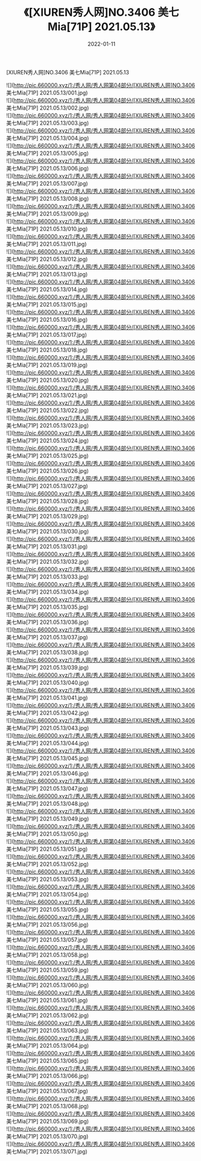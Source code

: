 ﻿---
layout: post
title:  《[XIUREN秀人网]NO.3406 美七Mia[71P] 2021.05.13》
date:   2022-01-11
img: http://pic.660000.xyz/1:/秀人网/秀人网第04部分/[XIUREN秀人网]NO.3406 美七Mia[71P] 2021.05.13/000.jpg
categories: [美女, 清纯, 唯美]
---

[XIUREN秀人网]NO.3406 美七Mia[71P] 2021.05.13

 ![](http://pic.660000.xyz/1:/秀人网/秀人网第04部分/[XIUREN秀人网]NO.3406 美七Mia[71P] 2021.05.13/001.jpg) <br>![](http://pic.660000.xyz/1:/秀人网/秀人网第04部分/[XIUREN秀人网]NO.3406 美七Mia[71P] 2021.05.13/002.jpg) <br>![](http://pic.660000.xyz/1:/秀人网/秀人网第04部分/[XIUREN秀人网]NO.3406 美七Mia[71P] 2021.05.13/003.jpg) <br>![](http://pic.660000.xyz/1:/秀人网/秀人网第04部分/[XIUREN秀人网]NO.3406 美七Mia[71P] 2021.05.13/004.jpg) <br>![](http://pic.660000.xyz/1:/秀人网/秀人网第04部分/[XIUREN秀人网]NO.3406 美七Mia[71P] 2021.05.13/005.jpg) <br>![](http://pic.660000.xyz/1:/秀人网/秀人网第04部分/[XIUREN秀人网]NO.3406 美七Mia[71P] 2021.05.13/006.jpg) <br>![](http://pic.660000.xyz/1:/秀人网/秀人网第04部分/[XIUREN秀人网]NO.3406 美七Mia[71P] 2021.05.13/007.jpg) <br>![](http://pic.660000.xyz/1:/秀人网/秀人网第04部分/[XIUREN秀人网]NO.3406 美七Mia[71P] 2021.05.13/008.jpg) <br>![](http://pic.660000.xyz/1:/秀人网/秀人网第04部分/[XIUREN秀人网]NO.3406 美七Mia[71P] 2021.05.13/009.jpg) <br>![](http://pic.660000.xyz/1:/秀人网/秀人网第04部分/[XIUREN秀人网]NO.3406 美七Mia[71P] 2021.05.13/010.jpg) <br>![](http://pic.660000.xyz/1:/秀人网/秀人网第04部分/[XIUREN秀人网]NO.3406 美七Mia[71P] 2021.05.13/011.jpg) <br>![](http://pic.660000.xyz/1:/秀人网/秀人网第04部分/[XIUREN秀人网]NO.3406 美七Mia[71P] 2021.05.13/012.jpg) <br>![](http://pic.660000.xyz/1:/秀人网/秀人网第04部分/[XIUREN秀人网]NO.3406 美七Mia[71P] 2021.05.13/013.jpg) <br>![](http://pic.660000.xyz/1:/秀人网/秀人网第04部分/[XIUREN秀人网]NO.3406 美七Mia[71P] 2021.05.13/014.jpg) <br>![](http://pic.660000.xyz/1:/秀人网/秀人网第04部分/[XIUREN秀人网]NO.3406 美七Mia[71P] 2021.05.13/015.jpg) <br>![](http://pic.660000.xyz/1:/秀人网/秀人网第04部分/[XIUREN秀人网]NO.3406 美七Mia[71P] 2021.05.13/016.jpg) <br>![](http://pic.660000.xyz/1:/秀人网/秀人网第04部分/[XIUREN秀人网]NO.3406 美七Mia[71P] 2021.05.13/017.jpg) <br>![](http://pic.660000.xyz/1:/秀人网/秀人网第04部分/[XIUREN秀人网]NO.3406 美七Mia[71P] 2021.05.13/018.jpg) <br>![](http://pic.660000.xyz/1:/秀人网/秀人网第04部分/[XIUREN秀人网]NO.3406 美七Mia[71P] 2021.05.13/019.jpg) <br>![](http://pic.660000.xyz/1:/秀人网/秀人网第04部分/[XIUREN秀人网]NO.3406 美七Mia[71P] 2021.05.13/020.jpg) <br>![](http://pic.660000.xyz/1:/秀人网/秀人网第04部分/[XIUREN秀人网]NO.3406 美七Mia[71P] 2021.05.13/021.jpg) <br>![](http://pic.660000.xyz/1:/秀人网/秀人网第04部分/[XIUREN秀人网]NO.3406 美七Mia[71P] 2021.05.13/022.jpg) <br>![](http://pic.660000.xyz/1:/秀人网/秀人网第04部分/[XIUREN秀人网]NO.3406 美七Mia[71P] 2021.05.13/023.jpg) <br>![](http://pic.660000.xyz/1:/秀人网/秀人网第04部分/[XIUREN秀人网]NO.3406 美七Mia[71P] 2021.05.13/024.jpg) <br>![](http://pic.660000.xyz/1:/秀人网/秀人网第04部分/[XIUREN秀人网]NO.3406 美七Mia[71P] 2021.05.13/025.jpg) <br>![](http://pic.660000.xyz/1:/秀人网/秀人网第04部分/[XIUREN秀人网]NO.3406 美七Mia[71P] 2021.05.13/026.jpg) <br>![](http://pic.660000.xyz/1:/秀人网/秀人网第04部分/[XIUREN秀人网]NO.3406 美七Mia[71P] 2021.05.13/027.jpg) <br>![](http://pic.660000.xyz/1:/秀人网/秀人网第04部分/[XIUREN秀人网]NO.3406 美七Mia[71P] 2021.05.13/028.jpg) <br>![](http://pic.660000.xyz/1:/秀人网/秀人网第04部分/[XIUREN秀人网]NO.3406 美七Mia[71P] 2021.05.13/029.jpg) <br>![](http://pic.660000.xyz/1:/秀人网/秀人网第04部分/[XIUREN秀人网]NO.3406 美七Mia[71P] 2021.05.13/030.jpg) <br>![](http://pic.660000.xyz/1:/秀人网/秀人网第04部分/[XIUREN秀人网]NO.3406 美七Mia[71P] 2021.05.13/031.jpg) <br>![](http://pic.660000.xyz/1:/秀人网/秀人网第04部分/[XIUREN秀人网]NO.3406 美七Mia[71P] 2021.05.13/032.jpg) <br>![](http://pic.660000.xyz/1:/秀人网/秀人网第04部分/[XIUREN秀人网]NO.3406 美七Mia[71P] 2021.05.13/033.jpg) <br>![](http://pic.660000.xyz/1:/秀人网/秀人网第04部分/[XIUREN秀人网]NO.3406 美七Mia[71P] 2021.05.13/034.jpg) <br>![](http://pic.660000.xyz/1:/秀人网/秀人网第04部分/[XIUREN秀人网]NO.3406 美七Mia[71P] 2021.05.13/035.jpg) <br>![](http://pic.660000.xyz/1:/秀人网/秀人网第04部分/[XIUREN秀人网]NO.3406 美七Mia[71P] 2021.05.13/036.jpg) <br>![](http://pic.660000.xyz/1:/秀人网/秀人网第04部分/[XIUREN秀人网]NO.3406 美七Mia[71P] 2021.05.13/037.jpg) <br>![](http://pic.660000.xyz/1:/秀人网/秀人网第04部分/[XIUREN秀人网]NO.3406 美七Mia[71P] 2021.05.13/038.jpg) <br>![](http://pic.660000.xyz/1:/秀人网/秀人网第04部分/[XIUREN秀人网]NO.3406 美七Mia[71P] 2021.05.13/039.jpg) <br>![](http://pic.660000.xyz/1:/秀人网/秀人网第04部分/[XIUREN秀人网]NO.3406 美七Mia[71P] 2021.05.13/040.jpg) <br>![](http://pic.660000.xyz/1:/秀人网/秀人网第04部分/[XIUREN秀人网]NO.3406 美七Mia[71P] 2021.05.13/041.jpg) <br>![](http://pic.660000.xyz/1:/秀人网/秀人网第04部分/[XIUREN秀人网]NO.3406 美七Mia[71P] 2021.05.13/042.jpg) <br>![](http://pic.660000.xyz/1:/秀人网/秀人网第04部分/[XIUREN秀人网]NO.3406 美七Mia[71P] 2021.05.13/043.jpg) <br>![](http://pic.660000.xyz/1:/秀人网/秀人网第04部分/[XIUREN秀人网]NO.3406 美七Mia[71P] 2021.05.13/044.jpg) <br>![](http://pic.660000.xyz/1:/秀人网/秀人网第04部分/[XIUREN秀人网]NO.3406 美七Mia[71P] 2021.05.13/045.jpg) <br>![](http://pic.660000.xyz/1:/秀人网/秀人网第04部分/[XIUREN秀人网]NO.3406 美七Mia[71P] 2021.05.13/046.jpg) <br>![](http://pic.660000.xyz/1:/秀人网/秀人网第04部分/[XIUREN秀人网]NO.3406 美七Mia[71P] 2021.05.13/047.jpg) <br>![](http://pic.660000.xyz/1:/秀人网/秀人网第04部分/[XIUREN秀人网]NO.3406 美七Mia[71P] 2021.05.13/048.jpg) <br>![](http://pic.660000.xyz/1:/秀人网/秀人网第04部分/[XIUREN秀人网]NO.3406 美七Mia[71P] 2021.05.13/049.jpg) <br>![](http://pic.660000.xyz/1:/秀人网/秀人网第04部分/[XIUREN秀人网]NO.3406 美七Mia[71P] 2021.05.13/050.jpg) <br>![](http://pic.660000.xyz/1:/秀人网/秀人网第04部分/[XIUREN秀人网]NO.3406 美七Mia[71P] 2021.05.13/051.jpg) <br>![](http://pic.660000.xyz/1:/秀人网/秀人网第04部分/[XIUREN秀人网]NO.3406 美七Mia[71P] 2021.05.13/052.jpg) <br>![](http://pic.660000.xyz/1:/秀人网/秀人网第04部分/[XIUREN秀人网]NO.3406 美七Mia[71P] 2021.05.13/053.jpg) <br>![](http://pic.660000.xyz/1:/秀人网/秀人网第04部分/[XIUREN秀人网]NO.3406 美七Mia[71P] 2021.05.13/054.jpg) <br>![](http://pic.660000.xyz/1:/秀人网/秀人网第04部分/[XIUREN秀人网]NO.3406 美七Mia[71P] 2021.05.13/055.jpg) <br>![](http://pic.660000.xyz/1:/秀人网/秀人网第04部分/[XIUREN秀人网]NO.3406 美七Mia[71P] 2021.05.13/056.jpg) <br>![](http://pic.660000.xyz/1:/秀人网/秀人网第04部分/[XIUREN秀人网]NO.3406 美七Mia[71P] 2021.05.13/057.jpg) <br>![](http://pic.660000.xyz/1:/秀人网/秀人网第04部分/[XIUREN秀人网]NO.3406 美七Mia[71P] 2021.05.13/058.jpg) <br>![](http://pic.660000.xyz/1:/秀人网/秀人网第04部分/[XIUREN秀人网]NO.3406 美七Mia[71P] 2021.05.13/059.jpg) <br>![](http://pic.660000.xyz/1:/秀人网/秀人网第04部分/[XIUREN秀人网]NO.3406 美七Mia[71P] 2021.05.13/060.jpg) <br>![](http://pic.660000.xyz/1:/秀人网/秀人网第04部分/[XIUREN秀人网]NO.3406 美七Mia[71P] 2021.05.13/061.jpg) <br>![](http://pic.660000.xyz/1:/秀人网/秀人网第04部分/[XIUREN秀人网]NO.3406 美七Mia[71P] 2021.05.13/062.jpg) <br>![](http://pic.660000.xyz/1:/秀人网/秀人网第04部分/[XIUREN秀人网]NO.3406 美七Mia[71P] 2021.05.13/063.jpg) <br>![](http://pic.660000.xyz/1:/秀人网/秀人网第04部分/[XIUREN秀人网]NO.3406 美七Mia[71P] 2021.05.13/064.jpg) <br>![](http://pic.660000.xyz/1:/秀人网/秀人网第04部分/[XIUREN秀人网]NO.3406 美七Mia[71P] 2021.05.13/065.jpg) <br>![](http://pic.660000.xyz/1:/秀人网/秀人网第04部分/[XIUREN秀人网]NO.3406 美七Mia[71P] 2021.05.13/066.jpg) <br>![](http://pic.660000.xyz/1:/秀人网/秀人网第04部分/[XIUREN秀人网]NO.3406 美七Mia[71P] 2021.05.13/067.jpg) <br>![](http://pic.660000.xyz/1:/秀人网/秀人网第04部分/[XIUREN秀人网]NO.3406 美七Mia[71P] 2021.05.13/068.jpg) <br>![](http://pic.660000.xyz/1:/秀人网/秀人网第04部分/[XIUREN秀人网]NO.3406 美七Mia[71P] 2021.05.13/069.jpg) <br>![](http://pic.660000.xyz/1:/秀人网/秀人网第04部分/[XIUREN秀人网]NO.3406 美七Mia[71P] 2021.05.13/070.jpg) <br>![](http://pic.660000.xyz/1:/秀人网/秀人网第04部分/[XIUREN秀人网]NO.3406 美七Mia[71P] 2021.05.13/071.jpg) <br>